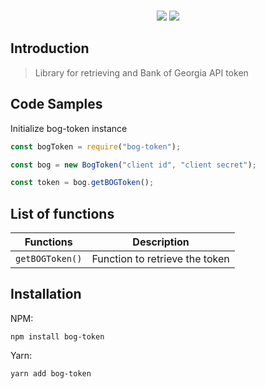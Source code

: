 <p align="center" style="margin: 0px auto; margin-top: 15px; max-width: 600px">
    <a href="https://npmjs.com/package/bog-token"><img src="https://img.shields.io/npm/v/bog-token"></a>
    <a href="#"><img src="https://img.shields.io/npm/dt/bog-token"/></a>
</p>

## Introduction

> Library for retrieving and Bank of Georgia API token

## Code Samples

Initialize bog-token instance

```js
const bogToken = require("bog-token");

const bog = new BogToken("client id", "client secret");

const token = bog.getBOGToken();
```

## List of functions

| Functions       | Description                    |
| --------------- | ------------------------------ |
| `getBOGToken()` | Function to retrieve the token |

## Installation

NPM:

```
npm install bog-token
```

Yarn:

```
yarn add bog-token
```
